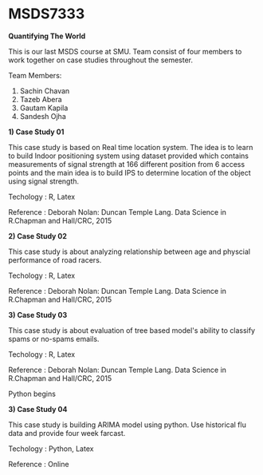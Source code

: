 # MSDS7333

**Quantifying The World**

This is our last MSDS course at SMU. Team consist of four members to work together on case studies throughout the semester.

Team Members:

1) Sachin Chavan
2) Tazeb Abera
3) Gautam Kapila
4) Sandesh Ojha


**1) Case Study 01** 

This case study is based on Real time location system. The idea is to learn to build Indoor positioning system using dataset provided which contains measurements of signal strength at 166 different position from 6 access points and the main idea is to build IPS to determine location of the object using signal strength.

Techology : R, Latex

Reference : Deborah Nolan: Duncan Temple Lang. Data Science in R.Chapman and Hall/CRC, 2015


**2) Case Study 02** 

This case study is about analyzing relationship between age and physcial performance of road racers.

Techology : R, Latex

Reference : Deborah Nolan: Duncan Temple Lang. Data Science in R.Chapman and Hall/CRC, 2015

**3) Case Study 03** 

This case study is about evaluation of tree based model's ability to classify spams or no-spams emails. 

Techology : R, Latex

Reference : Deborah Nolan: Duncan Temple Lang. Data Science in R.Chapman and Hall/CRC, 2015


Python begins

**3) Case Study 04** 

This case study is building ARIMA model using python. Use historical flu data and provide four week farcast. 

Techology : Python, Latex

Reference : Online

